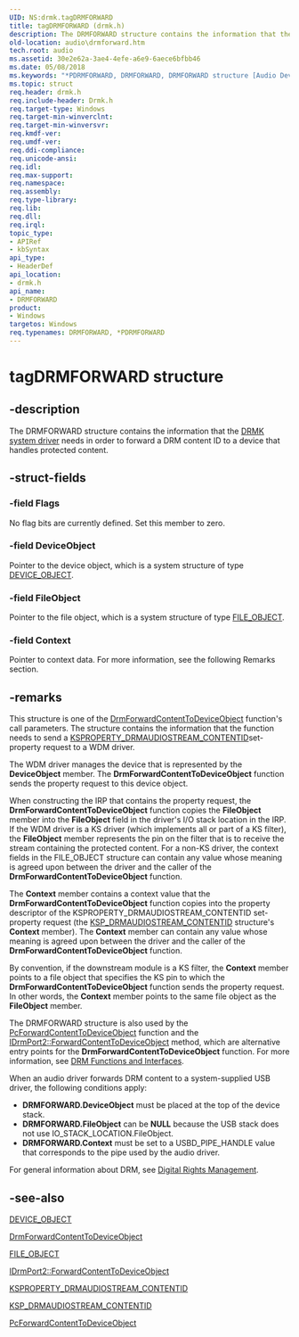 ```yaml
---
UID: NS:drmk.tagDRMFORWARD
title: tagDRMFORWARD (drmk.h)
description: The DRMFORWARD structure contains the information that the DRMK system driver needs in order to forward a DRM content ID to a device that handles protected content.
old-location: audio\drmforward.htm
tech.root: audio
ms.assetid: 30e2e62a-3ae4-4efe-a6e9-6aece6bfbb46
ms.date: 05/08/2018
ms.keywords: "*PDRMFORWARD, DRMFORWARD, DRMFORWARD structure [Audio Devices], PDRMFORWARD, PDRMFORWARD structure pointer [Audio Devices], aud-prop_491c772b-2e17-42c1-b0cd-68d2b0384163.xml, audio.drmforward, drmk/DRMFORWARD, drmk/PDRMFORWARD, tagDRMFORWARD"
ms.topic: struct
req.header: drmk.h
req.include-header: Drmk.h
req.target-type: Windows
req.target-min-winverclnt: 
req.target-min-winversvr: 
req.kmdf-ver: 
req.umdf-ver: 
req.ddi-compliance: 
req.unicode-ansi: 
req.idl: 
req.max-support: 
req.namespace: 
req.assembly: 
req.type-library: 
req.lib: 
req.dll: 
req.irql: 
topic_type:
- APIRef
- kbSyntax
api_type:
- HeaderDef
api_location:
- drmk.h
api_name:
- DRMFORWARD
product:
- Windows
targetos: Windows
req.typenames: DRMFORWARD, *PDRMFORWARD
---
```


# tagDRMFORWARD structure


## -description


The DRMFORWARD structure contains the information that the <a href="https://docs.microsoft.com/windows-hardware/drivers/audio/kernel-mode-wdm-audio-components">DRMK system driver</a> needs in order to forward a DRM content ID to a device that handles protected content.


## -struct-fields




### -field Flags

No flag bits are currently defined. Set this member to zero.


### -field DeviceObject

Pointer to the device object, which is a system structure of type <a href="https://docs.microsoft.com/windows-hardware/drivers/ddi/content/wdm/ns-wdm-_device_object">DEVICE_OBJECT</a>.


### -field FileObject

Pointer to the file object, which is a system structure of type <a href="https://docs.microsoft.com/windows-hardware/drivers/ddi/content/wdm/ns-wdm-_file_object">FILE_OBJECT</a>.


### -field Context

Pointer to context data. For more information, see the following Remarks section.


## -remarks



This structure is one of the <a href="https://docs.microsoft.com/windows-hardware/drivers/ddi/content/drmk/nf-drmk-drmforwardcontenttodeviceobject">DrmForwardContentToDeviceObject</a> function's call parameters. The structure contains the information that the function needs to send a <a href="https://docs.microsoft.com/previous-versions/ff537351(v=vs.85)">KSPROPERTY_DRMAUDIOSTREAM_CONTENTID</a>set-property request to a WDM driver.

The WDM driver manages the device that is represented by the <b>DeviceObject</b> member. The <b>DrmForwardContentToDeviceObject</b> function sends the property request to this device object.

When constructing the IRP that contains the property request, the <b>DrmForwardContentToDeviceObject</b> function copies the <b>FileObject</b> member into the <b>FileObject</b> field in the driver's I/O stack location in the IRP. If the WDM driver is a KS driver (which implements all or part of a KS filter), the <b>FileObject</b> member represents the pin on the filter that is to receive the stream containing the protected content. For a non-KS driver, the context fields in the FILE_OBJECT structure can contain any value whose meaning is agreed upon between the driver and the caller of the <b>DrmForwardContentToDeviceObject</b> function.

The <b>Context</b> member contains a context value that the <b>DrmForwardContentToDeviceObject</b> function copies into the property descriptor of the KSPROPERTY_DRMAUDIOSTREAM_CONTENTID set-property request (the <a href="https://docs.microsoft.com/windows-hardware/drivers/ddi/content/drmk/ns-drmk-ksp_drmaudiostream_contentid">KSP_DRMAUDIOSTREAM_CONTENTID</a> structure's <b>Context</b> member). The <b>Context</b> member can contain any value whose meaning is agreed upon between the driver and the caller of the <b>DrmForwardContentToDeviceObject</b> function.

By convention, if the downstream module is a KS filter, the <b>Context</b> member points to a file object that specifies the KS pin to which the <b>DrmForwardContentToDeviceObject</b> function sends the property request. In other words, the <b>Context</b> member points to the same file object as the <b>FileObject</b> member.

The DRMFORWARD structure is also used by the <a href="https://docs.microsoft.com/windows-hardware/drivers/ddi/content/portcls/nf-portcls-pcforwardcontenttodeviceobject">PcForwardContentToDeviceObject</a> function and the <a href="https://docs.microsoft.com/windows-hardware/drivers/ddi/content/portcls/nf-portcls-idrmport2-forwardcontenttodeviceobject">IDrmPort2::ForwardContentToDeviceObject</a> method, which are alternative entry points for the <b>DrmForwardContentToDeviceObject</b> function. For more information, see <a href="https://docs.microsoft.com/windows-hardware/drivers/audio/drm-functions-and-interfaces">DRM Functions and Interfaces</a>.

When an audio driver forwards DRM content to a system-supplied USB driver, the following conditions apply: <ul>
<li><b>DRMFORWARD.DeviceObject</b> must be placed at the top of the device stack.</li>
<li><b>DRMFORWARD.FileObject</b> can be <b>NULL</b> because the USB stack does not use IO_STACK_LOCATION.FileObject.</li>
<li><b>DRMFORWARD.Context</b> must be set to a USBD_PIPE_HANDLE value that corresponds to the pipe used by the audio driver.</li>
</ul>


For general information about DRM, see <a href="https://docs.microsoft.com/windows-hardware/drivers/audio/digital-rights-management">Digital Rights Management</a>.




## -see-also




<a href="https://docs.microsoft.com/windows-hardware/drivers/ddi/content/wdm/ns-wdm-_device_object">DEVICE_OBJECT</a>



<a href="https://docs.microsoft.com/windows-hardware/drivers/ddi/content/drmk/nf-drmk-drmforwardcontenttodeviceobject">DrmForwardContentToDeviceObject</a>



<a href="https://docs.microsoft.com/windows-hardware/drivers/ddi/content/wdm/ns-wdm-_file_object">FILE_OBJECT</a>



<a href="https://docs.microsoft.com/windows-hardware/drivers/ddi/content/portcls/nf-portcls-idrmport2-forwardcontenttodeviceobject">IDrmPort2::ForwardContentToDeviceObject</a>



<a href="https://docs.microsoft.com/previous-versions/ff537351(v=vs.85)">KSPROPERTY_DRMAUDIOSTREAM_CONTENTID</a>



<a href="https://docs.microsoft.com/windows-hardware/drivers/ddi/content/drmk/ns-drmk-ksp_drmaudiostream_contentid">KSP_DRMAUDIOSTREAM_CONTENTID</a>



<a href="https://docs.microsoft.com/windows-hardware/drivers/ddi/content/portcls/nf-portcls-pcforwardcontenttodeviceobject">PcForwardContentToDeviceObject</a>
 

 


